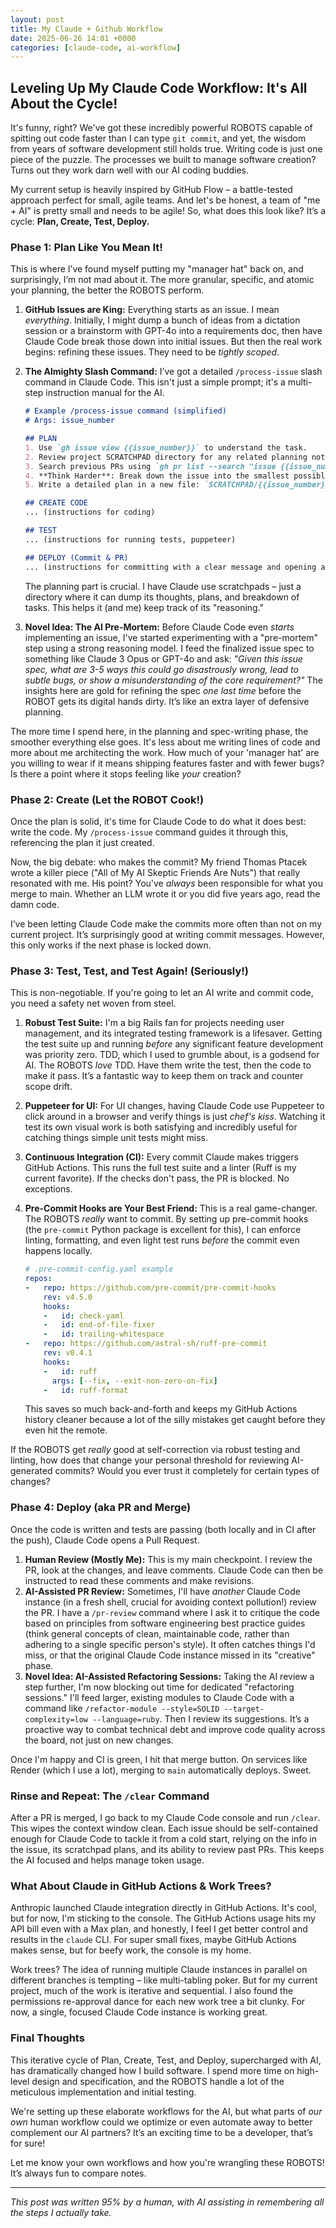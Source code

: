```yaml
---
layout: post
title: My Claude + Github Workflow
date: 2025-06-26 14:01 +0000
categories: [claude-code, ai-workflow]
---
```


## Leveling Up My Claude Code Workflow: It's All About the Cycle!

It's funny, right? We've got these incredibly powerful ROBOTS capable of spitting out code faster than I can type `git commit`, and yet, the wisdom from years of software development still holds true. Writing code is just one piece of the puzzle. The processes we built to manage software creation? Turns out they work darn well with our AI coding buddies.

My current setup is heavily inspired by GitHub Flow – a battle-tested approach perfect for small, agile teams. And let's be honest, a team of "me + AI" is pretty small and needs to be agile! So, what does this look like? It’s a cycle: **Plan, Create, Test, Deploy.**

### Phase 1: Plan Like You Mean It!

This is where I’ve found myself putting my "manager hat" back on, and surprisingly, I’m not mad about it. The more granular, specific, and atomic your planning, the better the ROBOTS perform.

1.  **GitHub Issues are King:** Everything starts as an issue. I mean *everything*. Initially, I might dump a bunch of ideas from a dictation session or a brainstorm with GPT-4o into a requirements doc, then have Claude Code break those down into initial issues. But then the real work begins: refining these issues. They need to be *tightly scoped*.
2.  **The Almighty Slash Command:** I’ve got a detailed `/process-issue` slash command in Claude Code. This isn't just a simple prompt; it's a multi-step instruction manual for the AI.

    ```markdown
    # Example /process-issue command (simplified)
    # Args: issue_number

    ## PLAN
    1. Use `gh issue view {{issue_number}}` to understand the task.
    2. Review project SCRATCHPAD directory for any related planning notes or previous attempts for this issue.
    3. Search previous PRs using `gh pr list --search "issue {{issue_number}}"` for context.
    4. **Think Harder**: Break down the issue into the smallest possible atomic tasks.
    5. Write a detailed plan in a new file: `SCRATCHPAD/{{issue_number}}-plan.md`. Include a link to the GitHub issue.

    ## CREATE CODE
    ... (instructions for coding)

    ## TEST
    ... (instructions for running tests, puppeteer)

    ## DEPLOY (Commit & PR)
    ... (instructions for committing with a clear message and opening a PR)
    ```
    The planning part is crucial. I have Claude use scratchpads – just a directory where it can dump its thoughts, plans, and breakdown of tasks. This helps it (and me) keep track of its "reasoning."

3.  **Novel Idea: The AI Pre-Mortem:** Before Claude Code even *starts* implementing an issue, I've started experimenting with a "pre-mortem" step using a strong reasoning model. I feed the finalized issue spec to something like Claude 3 Opus or GPT-4o and ask: *"Given this issue spec, what are 3-5 ways this could go disastrously wrong, lead to subtle bugs, or show a misunderstanding of the core requirement?"* The insights here are gold for refining the spec *one last time* before the ROBOT gets its digital hands dirty. It’s like an extra layer of defensive planning.

The more time I spend here, in the planning and spec-writing phase, the smoother everything else goes. It's less about me writing lines of code and more about me architecting the work. How much of your 'manager hat' are you willing to wear if it means shipping features faster and with fewer bugs? Is there a point where it stops feeling like *your* creation?

### Phase 2: Create (Let the ROBOT Cook!)

Once the plan is solid, it's time for Claude Code to do what it does best: write the code. My `/process-issue` command guides it through this, referencing the plan it just created.

Now, the big debate: who makes the commit? My friend Thomas Ptacek wrote a killer piece ("All of My AI Skeptic Friends Are Nuts") that really resonated with me. His point? You've *always* been responsible for what you merge to main. Whether an LLM wrote it or you did five years ago, read the damn code.

I’ve been letting Claude Code make the commits more often than not on my current project. It’s surprisingly good at writing commit messages. However, this only works if the next phase is locked down.

### Phase 3: Test, Test, and Test Again! (Seriously!)

This is non-negotiable. If you're going to let an AI write and commit code, you need a safety net woven from steel.

1.  **Robust Test Suite:** I'm a big Rails fan for projects needing user management, and its integrated testing framework is a lifesaver. Getting the test suite up and running *before* any significant feature development was priority zero. TDD, which I used to grumble about, is a godsend for AI. The ROBOTS *love* TDD. Have them write the test, then the code to make it pass. It’s a fantastic way to keep them on track and counter scope drift.
2.  **Puppeteer for UI:** For UI changes, having Claude Code use Puppeteer to click around in a browser and verify things is just *chef's kiss*. Watching it test its own visual work is both satisfying and incredibly useful for catching things simple unit tests might miss.
3.  **Continuous Integration (CI):** Every commit Claude makes triggers GitHub Actions. This runs the full test suite and a linter (Ruff is my current favorite). If the checks don't pass, the PR is blocked. No exceptions.
4.  **Pre-Commit Hooks are Your Best Friend:** This is a real game-changer. The ROBOTS *really* want to commit. By setting up pre-commit hooks (the `pre-commit` Python package is excellent for this), I can enforce linting, formatting, and even light test runs *before* the commit even happens locally.

    ```yaml
    # .pre-commit-config.yaml example
    repos:
    -   repo: https://github.com/pre-commit/pre-commit-hooks
        rev: v4.5.0
        hooks:
        -   id: check-yaml
        -   id: end-of-file-fixer
        -   id: trailing-whitespace
    -   repo: https://github.com/astral-sh/ruff-pre-commit
        rev: v0.4.1
        hooks:
        -   id: ruff
          args: [--fix, --exit-non-zero-on-fix]
        -   id: ruff-format
    ```
    This saves so much back-and-forth and keeps my GitHub Actions history cleaner because a lot of the silly mistakes get caught before they even hit the remote.

If the ROBOTS get *really* good at self-correction via robust testing and linting, how does that change your personal threshold for reviewing AI-generated commits? Would you ever trust it completely for certain types of changes?

### Phase 4: Deploy (aka PR and Merge)

Once the code is written and tests are passing (both locally and in CI after the push), Claude Code opens a Pull Request.

1.  **Human Review (Mostly Me):** This is my main checkpoint. I review the PR, look at the changes, and leave comments. Claude Code can then be instructed to read these comments and make revisions.
2.  **AI-Assisted PR Review:** Sometimes, I'll have *another* Claude Code instance (in a fresh shell, crucial for avoiding context pollution!) review the PR. I have a `/pr-review` command where I ask it to critique the code based on principles from software engineering best practice guides (think general concepts of clean, maintainable code, rather than adhering to a single specific person's style). It often catches things I'd miss, or that the original Claude Code instance missed in its "creative" phase.
3.  **Novel Idea: AI-Assisted Refactoring Sessions:** Taking the AI review a step further, I'm now blocking out time for dedicated "refactoring sessions." I'll feed larger, existing modules to Claude Code with a command like `/refactor-module --style=SOLID --target-complexity=low --language=ruby`. Then I review its suggestions. It’s a proactive way to combat technical debt and improve code quality across the board, not just on new changes.

Once I'm happy and CI is green, I hit that merge button. On services like Render (which I use a lot), merging to `main` automatically deploys. Sweet.

### Rinse and Repeat: The `/clear` Command

After a PR is merged, I go back to my Claude Code console and run `/clear`. This wipes the context window clean. Each issue should be self-contained enough for Claude Code to tackle it from a cold start, relying on the info in the issue, its scratchpad plans, and its ability to review past PRs. This keeps the AI focused and helps manage token usage.

### What About Claude in GitHub Actions & Work Trees?

Anthropic launched Claude integration directly in GitHub Actions. It's cool, but for now, I'm sticking to the console. The GitHub Actions usage hits my API bill even with a Max plan, and honestly, I feel I get better control and results in the `claude` CLI. For super small fixes, maybe GitHub Actions makes sense, but for beefy work, the console is my home.

Work trees? The idea of running multiple Claude instances in parallel on different branches is tempting – like multi-tabling poker. But for my current project, much of the work is iterative and sequential. I also found the permissions re-approval dance for each new work tree a bit clunky. For now, a single, focused Claude Code instance is working great.

### Final Thoughts

This iterative cycle of Plan, Create, Test, and Deploy, supercharged with AI, has dramatically changed how I build software. I spend more time on high-level design and specification, and the ROBOTS handle a lot of the meticulous implementation and initial testing.

We're setting up these elaborate workflows for the AI, but what parts of *our own* human workflow could we optimize or even automate away to better complement our AI partners? It’s an exciting time to be a developer, that’s for sure!

Let me know your own workflows and how you're wrangling these ROBOTS! It’s always fun to compare notes.

---
*This post was written 95% by a human, with AI assisting in remembering all the steps I actually take.*
